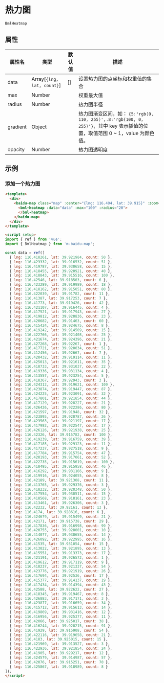 # 热力图

`BmlHeatmap`

## 属性

|属性名|类型 |默认值|描述|
|------|-----|------|----|
|data|Array[`{lng, lat, count}`]|[]|设置热力图的点坐标和权重值的集合|
|max|Number||权重最大值|
|radius|Number||热力图半径|
|gradient|Object||热力图渐变区间，如： `{5:'rgb(0, 110, 255)',.8:'rgb(100, 0, 255)'}`，其中 key 表示插值的位置，取值范围 0 ~ 1，value 为颜色值。|
|opacity|Number||热力图透明度|

## 示例

### 添加一个热力图

<div>
  <baidu-map class="map" :center="{lng: 116.404, lat: 39.915}" :zoom="14">
    <component v-if="bmlHeatmap" :is="bmlHeatmap" :data="data" :max="100" :radius="20">
    </component>
  </baidu-map>
</div>

<script setup>
import { ref, onMounted } from 'vue';

const bmlHeatmap = ref(null);

onMounted(()=>{
  import('m-baidu-map/extra/Heatmap.vue').then(module=>{
    bmlHeatmap.value = module.default;
  });
});
const data = ref([
  { lng: 116.418261, lat: 39.921984, count: 50 },
  { lng: 116.423332, lat: 39.916532, count: 51 },
  { lng: 116.419787, lat: 39.930658, count: 15 },
  { lng: 116.418455, lat: 39.920921, count: 40 },
  { lng: 116.418843, lat: 39.915516, count: 100 },
  { lng: 116.42546, lat: 39.918503, count: 6 },
  { lng: 116.423289, lat: 39.919989, count: 18 },
  { lng: 116.418162, lat: 39.915051, count: 80 },
  { lng: 116.422039, lat: 39.91782, count: 11 },
  { lng: 116.41387, lat: 39.917253, count: 7 },
  { lng: 116.41773, lat: 39.919426, count: 42 },
  { lng: 116.421107, lat: 39.916445, count: 4 },
  { lng: 116.417521, lat: 39.917943, count: 27 },
  { lng: 116.419812, lat: 39.920836, count: 23 },
  { lng: 116.420682, lat: 39.91463, count: 60 },
  { lng: 116.415424, lat: 39.924675, count: 8 },
  { lng: 116.419242, lat: 39.914509, count: 15 },
  { lng: 116.422766, lat: 39.921408, count: 25 },
  { lng: 116.421674, lat: 39.924396, count: 21 },
  { lng: 116.427268, lat: 39.92267, count: 1 },
  { lng: 116.417721, lat: 39.920034, count: 51 },
  { lng: 116.412456, lat: 39.92667, count: 7 },
  { lng: 116.420432, lat: 39.919114, count: 11 },
  { lng: 116.425013, lat: 39.921611, count: 35 },
  { lng: 116.418733, lat: 39.931037, count: 22 },
  { lng: 116.419336, lat: 39.931134, count: 4 },
  { lng: 116.413557, lat: 39.923254, count: 5 },
  { lng: 116.418367, lat: 39.92943, count: 3 },
  { lng: 116.424312, lat: 39.919621, count: 100 },
  { lng: 116.423874, lat: 39.919447, count: 87 },
  { lng: 116.424225, lat: 39.923091, count: 32 },
  { lng: 116.417801, lat: 39.921854, count: 44 },
  { lng: 116.417129, lat: 39.928227, count: 21 },
  { lng: 116.426426, lat: 39.922286, count: 80 },
  { lng: 116.421597, lat: 39.91948, count: 32 },
  { lng: 116.423895, lat: 39.920787, count: 26 },
  { lng: 116.423563, lat: 39.921197, count: 17 },
  { lng: 116.417982, lat: 39.922547, count: 17 },
  { lng: 116.426126, lat: 39.921938, count: 25 },
  { lng: 116.42326, lat: 39.915782, count: 100 },
  { lng: 116.419239, lat: 39.916759, count: 39 },
  { lng: 116.417185, lat: 39.929123, count: 11 },
  { lng: 116.417237, lat: 39.927518, count: 9 },
  { lng: 116.417784, lat: 39.915754, count: 47 },
  { lng: 116.420193, lat: 39.917061, count: 52 },
  { lng: 116.422735, lat: 39.915619, count: 100 },
  { lng: 116.418495, lat: 39.915958, count: 46 },
  { lng: 116.416292, lat: 39.931166, count: 9 },
  { lng: 116.419916, lat: 39.924055, count: 8 },
  { lng: 116.42189, lat: 39.921308, count: 11 },
  { lng: 116.413765, lat: 39.929376, count: 3 },
  { lng: 116.418232, lat: 39.920348, count: 50 },
  { lng: 116.417554, lat: 39.930511, count: 15 },
  { lng: 116.418568, lat: 39.918161, count: 23 },
  { lng: 116.413461, lat: 39.926306, count: 3 },
  { lng: 116.42232, lat: 39.92161, count: 13 },
  { lng: 116.4174, lat: 39.928616, count: 6 },
  { lng: 116.424679, lat: 39.915499, count: 21 },
  { lng: 116.42171, lat: 39.915738, count: 29 },
  { lng: 116.417836, lat: 39.916998, count: 99 },
  { lng: 116.420755, lat: 39.928001, count: 10 },
  { lng: 116.414077, lat: 39.930655, count: 14 },
  { lng: 116.426092, lat: 39.922995, count: 16 },
  { lng: 116.41535, lat: 39.931054, count: 15 },
  { lng: 116.413022, lat: 39.921895, count: 13 },
  { lng: 116.415551, lat: 39.913373, count: 17 },
  { lng: 116.421191, lat: 39.926572, count: 1 },
  { lng: 116.419612, lat: 39.917119, count: 9 },
  { lng: 116.418237, lat: 39.921337, count: 54 },
  { lng: 116.423776, lat: 39.921919, count: 26 },
  { lng: 116.417694, lat: 39.92536, count: 17 },
  { lng: 116.415377, lat: 39.914137, count: 19 },
  { lng: 116.417434, lat: 39.914394, count: 43 },
  { lng: 116.42588, lat: 39.922622, count: 27 },
  { lng: 116.418345, lat: 39.919467, count: 8 },
  { lng: 116.426883, lat: 39.917171, count: 3 },
  { lng: 116.423877, lat: 39.916659, count: 34 },
  { lng: 116.415712, lat: 39.915613, count: 14 },
  { lng: 116.419869, lat: 39.931416, count: 12 },
  { lng: 116.416956, lat: 39.925377, count: 11 },
  { lng: 116.42066, lat: 39.925017, count: 38 },
  { lng: 116.416244, lat: 39.920215, count: 91 },
  { lng: 116.41929, lat: 39.915908, count: 54 },
  { lng: 116.422116, lat: 39.919658, count: 21 },
  { lng: 116.4183, lat: 39.925015, count: 15 },
  { lng: 116.421969, lat: 39.913527, count: 3 },
  { lng: 116.422936, lat: 39.921854, count: 24 },
  { lng: 116.41905, lat: 39.929217, count: 12 },
  { lng: 116.424579, lat: 39.914987, count: 57 },
  { lng: 116.42076, lat: 39.915251, count: 70 },
  { lng: 116.425867, lat: 39.918989, count: 8 }
]);
</script>

```html
<template>
  <div>
    <baidu-map class="map" :center="{lng: 116.404, lat: 39.915}" :zoom="14">
      <bml-heatmap :data="data" :max="100" :radius="20">
      </bml-heatmap>
    </baidu-map>
  </div>
</template>

<script setup>
import { ref } from 'vue';
import { BmlHeatmap } from 'm-baidu-map';

const data = ref([
  { lng: 116.418261, lat: 39.921984, count: 50 },
  { lng: 116.423332, lat: 39.916532, count: 51 },
  { lng: 116.419787, lat: 39.930658, count: 15 },
  { lng: 116.418455, lat: 39.920921, count: 40 },
  { lng: 116.418843, lat: 39.915516, count: 100 },
  { lng: 116.42546, lat: 39.918503, count: 6 },
  { lng: 116.423289, lat: 39.919989, count: 18 },
  { lng: 116.418162, lat: 39.915051, count: 80 },
  { lng: 116.422039, lat: 39.91782, count: 11 },
  { lng: 116.41387, lat: 39.917253, count: 7 },
  { lng: 116.41773, lat: 39.919426, count: 42 },
  { lng: 116.421107, lat: 39.916445, count: 4 },
  { lng: 116.417521, lat: 39.917943, count: 27 },
  { lng: 116.419812, lat: 39.920836, count: 23 },
  { lng: 116.420682, lat: 39.91463, count: 60 },
  { lng: 116.415424, lat: 39.924675, count: 8 },
  { lng: 116.419242, lat: 39.914509, count: 15 },
  { lng: 116.422766, lat: 39.921408, count: 25 },
  { lng: 116.421674, lat: 39.924396, count: 21 },
  { lng: 116.427268, lat: 39.92267, count: 1 },
  { lng: 116.417721, lat: 39.920034, count: 51 },
  { lng: 116.412456, lat: 39.92667, count: 7 },
  { lng: 116.420432, lat: 39.919114, count: 11 },
  { lng: 116.425013, lat: 39.921611, count: 35 },
  { lng: 116.418733, lat: 39.931037, count: 22 },
  { lng: 116.419336, lat: 39.931134, count: 4 },
  { lng: 116.413557, lat: 39.923254, count: 5 },
  { lng: 116.418367, lat: 39.92943, count: 3 },
  { lng: 116.424312, lat: 39.919621, count: 100 },
  { lng: 116.423874, lat: 39.919447, count: 87 },
  { lng: 116.424225, lat: 39.923091, count: 32 },
  { lng: 116.417801, lat: 39.921854, count: 44 },
  { lng: 116.417129, lat: 39.928227, count: 21 },
  { lng: 116.426426, lat: 39.922286, count: 80 },
  { lng: 116.421597, lat: 39.91948, count: 32 },
  { lng: 116.423895, lat: 39.920787, count: 26 },
  { lng: 116.423563, lat: 39.921197, count: 17 },
  { lng: 116.417982, lat: 39.922547, count: 17 },
  { lng: 116.426126, lat: 39.921938, count: 25 },
  { lng: 116.42326, lat: 39.915782, count: 100 },
  { lng: 116.419239, lat: 39.916759, count: 39 },
  { lng: 116.417185, lat: 39.929123, count: 11 },
  { lng: 116.417237, lat: 39.927518, count: 9 },
  { lng: 116.417784, lat: 39.915754, count: 47 },
  { lng: 116.420193, lat: 39.917061, count: 52 },
  { lng: 116.422735, lat: 39.915619, count: 100 },
  { lng: 116.418495, lat: 39.915958, count: 46 },
  { lng: 116.416292, lat: 39.931166, count: 9 },
  { lng: 116.419916, lat: 39.924055, count: 8 },
  { lng: 116.42189, lat: 39.921308, count: 11 },
  { lng: 116.413765, lat: 39.929376, count: 3 },
  { lng: 116.418232, lat: 39.920348, count: 50 },
  { lng: 116.417554, lat: 39.930511, count: 15 },
  { lng: 116.418568, lat: 39.918161, count: 23 },
  { lng: 116.413461, lat: 39.926306, count: 3 },
  { lng: 116.42232, lat: 39.92161, count: 13 },
  { lng: 116.4174, lat: 39.928616, count: 6 },
  { lng: 116.424679, lat: 39.915499, count: 21 },
  { lng: 116.42171, lat: 39.915738, count: 29 },
  { lng: 116.417836, lat: 39.916998, count: 99 },
  { lng: 116.420755, lat: 39.928001, count: 10 },
  { lng: 116.414077, lat: 39.930655, count: 14 },
  { lng: 116.426092, lat: 39.922995, count: 16 },
  { lng: 116.41535, lat: 39.931054, count: 15 },
  { lng: 116.413022, lat: 39.921895, count: 13 },
  { lng: 116.415551, lat: 39.913373, count: 17 },
  { lng: 116.421191, lat: 39.926572, count: 1 },
  { lng: 116.419612, lat: 39.917119, count: 9 },
  { lng: 116.418237, lat: 39.921337, count: 54 },
  { lng: 116.423776, lat: 39.921919, count: 26 },
  { lng: 116.417694, lat: 39.92536, count: 17 },
  { lng: 116.415377, lat: 39.914137, count: 19 },
  { lng: 116.417434, lat: 39.914394, count: 43 },
  { lng: 116.42588, lat: 39.922622, count: 27 },
  { lng: 116.418345, lat: 39.919467, count: 8 },
  { lng: 116.426883, lat: 39.917171, count: 3 },
  { lng: 116.423877, lat: 39.916659, count: 34 },
  { lng: 116.415712, lat: 39.915613, count: 14 },
  { lng: 116.419869, lat: 39.931416, count: 12 },
  { lng: 116.416956, lat: 39.925377, count: 11 },
  { lng: 116.42066, lat: 39.925017, count: 38 },
  { lng: 116.416244, lat: 39.920215, count: 91 },
  { lng: 116.41929, lat: 39.915908, count: 54 },
  { lng: 116.422116, lat: 39.919658, count: 21 },
  { lng: 116.4183, lat: 39.925015, count: 15 },
  { lng: 116.421969, lat: 39.913527, count: 3 },
  { lng: 116.422936, lat: 39.921854, count: 24 },
  { lng: 116.41905, lat: 39.929217, count: 12 },
  { lng: 116.424579, lat: 39.914987, count: 57 },
  { lng: 116.42076, lat: 39.915251, count: 70 },
  { lng: 116.425867, lat: 39.918989, count: 8 }
]);
</script>
```